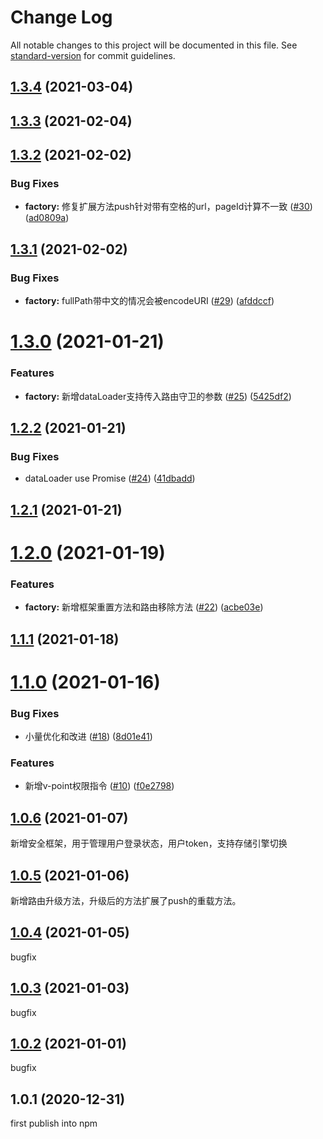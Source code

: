 # Change Log

All notable changes to this project will be documented in this file. See [standard-version](https://github.com/conventional-changelog/standard-version) for commit guidelines.

<a name="1.3.4"></a>
## [1.3.4](https://github.com/pumelotea/happykit/compare/v1.3.3...v1.3.4) (2021-03-04)



<a name="1.3.3"></a>
## [1.3.3](https://github.com/pumelotea/happykit/compare/v1.3.2...v1.3.3) (2021-02-04)



<a name="1.3.2"></a>
## [1.3.2](https://github.com/pumelotea/happykit/compare/v1.3.1...v1.3.2) (2021-02-02)


### Bug Fixes

* **factory:** 修复扩展方法push针对带有空格的url，pageId计算不一致 ([#30](https://github.com/pumelotea/happykit/issues/30)) ([ad0809a](https://github.com/pumelotea/happykit/commit/ad0809a))



<a name="1.3.1"></a>
## [1.3.1](https://github.com/pumelotea/happykit/compare/v1.3.0...v1.3.1) (2021-02-02)


### Bug Fixes

* **factory:** fullPath带中文的情况会被encodeURI ([#29](https://github.com/pumelotea/happykit/issues/29)) ([afddccf](https://github.com/pumelotea/happykit/commit/afddccf))



<a name="1.3.0"></a>
# [1.3.0](https://github.com/pumelotea/happykit/compare/v1.2.2...v1.3.0) (2021-01-21)


### Features

* **factory:** 新增dataLoader支持传入路由守卫的参数 ([#25](https://github.com/pumelotea/happykit/issues/25)) ([5425df2](https://github.com/pumelotea/happykit/commit/5425df2))



<a name="1.2.2"></a>
## [1.2.2](https://github.com/pumelotea/happykit/compare/v1.2.1...v1.2.2) (2021-01-21)


### Bug Fixes

* dataLoader use Promise ([#24](https://github.com/pumelotea/happykit/issues/24)) ([41dbadd](https://github.com/pumelotea/happykit/commit/41dbadd))



<a name="1.2.1"></a>
## [1.2.1](https://github.com/pumelotea/happykit/compare/v1.2.0...v1.2.1) (2021-01-21)



<a name="1.2.0"></a>
# [1.2.0](https://github.com/pumelotea/happykit/compare/v1.1.1...v1.2.0) (2021-01-19)


### Features

* **factory:** 新增框架重置方法和路由移除方法 ([#22](https://github.com/pumelotea/happykit/issues/22)) ([acbe03e](https://github.com/pumelotea/happykit/commit/acbe03e))



<a name="1.1.1"></a>
## [1.1.1](https://github.com/pumelotea/happykit/compare/v1.1.0...v1.1.1) (2021-01-18)



<a name="1.1.0"></a>
# [1.1.0](https://github.com/pumelotea/happykit/compare/v1.0.6...v1.1.0) (2021-01-16)


### Bug Fixes

* 小量优化和改进 ([#18](https://github.com/pumelotea/happykit/issues/18)) ([8d01e41](https://github.com/pumelotea/happykit/commit/8d01e41))


### Features

* 新增v-point权限指令 ([#10](https://github.com/pumelotea/happykit/issues/10)) ([f0e2798](https://github.com/pumelotea/happykit/commit/f0e2798))



<a name="1.0.6"></a>
## [1.0.6](https://github.com/pumelotea/happykit/compare/v1.0.5...v1.0.6) (2021-01-07)
新增安全框架，用于管理用户登录状态，用户token，支持存储引擎切换

<a name="1.0.5"></a>
## [1.0.5](https://github.com/pumelotea/happykit/compare/v1.0.4...v1.0.5) (2021-01-06)
新增路由升级方法，升级后的方法扩展了push的重载方法。


<a name="1.0.4"></a>
## [1.0.4](https://github.com/pumelotea/happykit/compare/v1.0.3...v1.0.4) (2021-01-05)
bugfix


<a name="1.0.3"></a>
## [1.0.3](https://github.com/pumelotea/happykit/compare/v1.0.2...v1.0.3) (2021-01-03)
bugfix


<a name="1.0.2"></a>
## [1.0.2](https://github.com/pumelotea/happykit/compare/v1.0.1...v1.0.2) (2021-01-01)
bugfix


<a name="1.0.1"></a>
## 1.0.1 (2020-12-31)
first publish into npm
